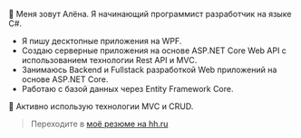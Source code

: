 :cowboy_hat_face: Меня зовут Алёна. Я начинающий программист разработчик на языке C#.

- Я пишу десктопные приложения на WPF.
- Создаю серверные приложения на основе ASP.NET Core Web API с использованием технологии Rest API и MVC.
- Занимаюсь Backend и Fullstack разработкой Web приложений на основе ASP.NET Core.
- Работаю с базой данных через Entity Framework Core.

:star2: Активно использую технологии MVC и CRUD.

> Переходите в [моё резюме на hh.ru](https://novosibirsk.hh.ru/resume/b3da37ceff092e71550039ed1f5a5150534e34)
